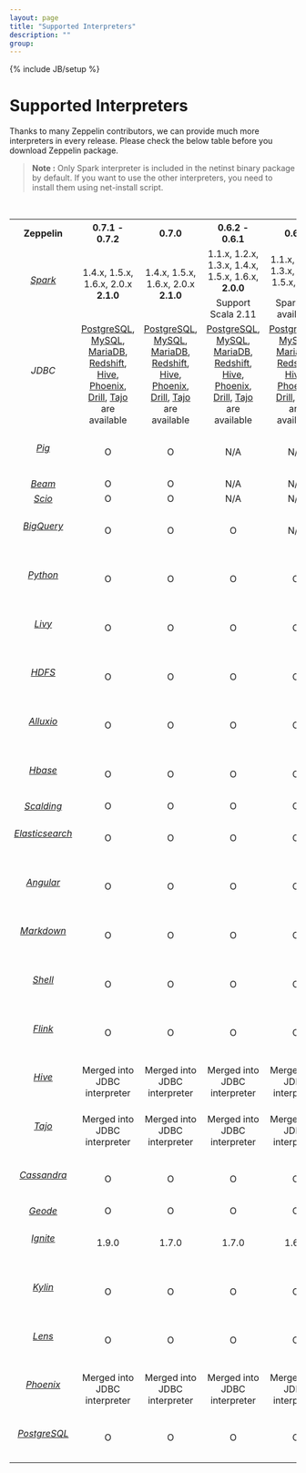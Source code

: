 ```yaml
---
layout: page
title: "Supported Interpreters"
description: ""
group:
---
```

<!--
Licensed under the Apache License, Version 2.0 (the "License");
you may not use this file except in compliance with the License.
You may obtain a copy of the License at

http://www.apache.org/licenses/LICENSE-2.0

Unless required by applicable law or agreed to in writing, software
distributed under the License is distributed on an "AS IS" BASIS,
WITHOUT WARRANTIES OR CONDITIONS OF ANY KIND, either express or implied.
See the License for the specific language governing permissions and
limitations under the License.
-->
{% include JB/setup %}

# Supported Interpreters

Thanks to many Zeppelin contributors, we can provide much more interpreters in every release.
Please check the below table before you download Zeppelin package.

> **Note :** Only Spark interpreter is included in the netinst binary package by default. If you want to use the other interpreters, you need to install them using net-install script.

<br/>

<table class="table-configuration" style="text-align:center" id="comparing-version">
  <tr>
    <th style="width:10%">Zeppelin</th>
    <th style="width:22%">0.7.1 - 0.7.2</th>
    <th style="width:22%">0.7.0</th>
    <th style="width:22%">0.6.2 - 0.6.1</th>
    <th style="width:22%">0.6.0</th>
    <th style="width:22%">0.5.6</th>
  </tr>
  <tr>
    <td rowspan="2">
      <h6><a href="http://spark.apache.org/" target="_blank">Spark</a><h6>
    </td>
    <td rowspan="2">
        1.4.x, 1.5.x, 1.6.x, 2.0.x <strong>2.1.0</strong>
    </td>
    <td rowspan="2">
        1.4.x, 1.5.x, 1.6.x, 2.0.x <strong>2.1.0</strong>
    </td>
    <td>
        1.1.x, 1.2.x, 1.3.x, 1.4.x, 1.5.x, 1.6.x, <strong>2.0.0</strong>
    </td>
    <td>
        1.1.x, 1.2.x, 1.3.x, 1.4.x, 1.5.x, 1.6.x
    </td>
    <td rowspan="2">
        1.1.x, 1.2.x, 1.3.x, 1.4.x, 1.5.x, 1.6.x
    </td>
  </tr>
  <tr>
    <td>Support Scala 2.11</td>
    <td>SparkR is available</td>
  </tr>
  <tr>
    <td><h6>JDBC</h6></td>
    <td>
      <a href="http://www.postgresql.org/" target="_blank">PostgreSQL</a>,
      <a href="https://www.mysql.com/" target="_blank">MySQL</a>,
      <a href="https://mariadb.org/" target="_blank">MariaDB</a>,
      <a href="https://aws.amazon.com/documentation/redshift/" target="_blank">Redshift</a>,
      <br/>
      <a href="https://hive.apache.org/" target="_blank">Hive</a>,
      <a href="https://phoenix.apache.org/" target="_blank">Phoenix</a>,
      <a href="https://drill.apache.org/" target="_blank">Drill</a>,
      <a href="http://tajo.apache.org/" target="_blank">Tajo</a>
      are available
    </td>
    <td>
      <a href="http://www.postgresql.org/" target="_blank">PostgreSQL</a>,
      <a href="https://www.mysql.com/" target="_blank">MySQL</a>,
      <a href="https://mariadb.org/" target="_blank">MariaDB</a>,
      <a href="https://aws.amazon.com/documentation/redshift/" target="_blank">Redshift</a>,
      <br/>
      <a href="https://hive.apache.org/" target="_blank">Hive</a>,
      <a href="https://phoenix.apache.org/" target="_blank">Phoenix</a>,
      <a href="https://drill.apache.org/" target="_blank">Drill</a>,
      <a href="http://tajo.apache.org/" target="_blank">Tajo</a>
      are available
    </td>
    <td>
      <a href="http://www.postgresql.org/" target="_blank">PostgreSQL</a>,
      <a href="https://www.mysql.com/" target="_blank">MySQL</a>,
      <a href="https://mariadb.org/" target="_blank">MariaDB</a>,
      <a href="https://aws.amazon.com/documentation/redshift/" target="_blank">Redshift</a>,
      <br/>
      <a href="https://hive.apache.org/" target="_blank">Hive</a>,
      <a href="https://phoenix.apache.org/" target="_blank">Phoenix</a>,
      <a href="https://drill.apache.org/" target="_blank">Drill</a>,
      <a href="http://tajo.apache.org/" target="_blank">Tajo</a>
      are available
    </td>
    <td>
      <a href="http://www.postgresql.org/" target="_blank">PostgreSQL</a>,
      <a href="https://www.mysql.com/" target="_blank">MySQL</a>,
      <a href="https://mariadb.org/" target="_blank">MariaDB</a>,
      <a href="https://aws.amazon.com/documentation/redshift/" target="_blank">Redshift</a>,
      <br/>
      <a href="https://hive.apache.org/" target="_blank">Hive</a>,
      <a href="https://phoenix.apache.org/" target="_blank">Phoenix</a>,
      <a href="https://drill.apache.org/" target="_blank">Drill</a>,
      <a href="http://tajo.apache.org/" target="_blank">Tajo</a>
      are available
    </td>
    <td>N/A</td>
  </tr>
  <tr>
    <td>
      <h6><a href="https://pig.apache.org/" target="_blank">Pig</a></h6>
    </td>
    <td>O</td>
    <td>O</td>
    <td>N/A</td>
    <td>N/A</td>
    <td>N/A</td>
  </tr>
  <tr>
    <td>
      <h6 style="display: inline;"><a href="https://beam.apache.org/" target="_blank">Beam</a></h6>
      <i class="fa fa-info-circle" data-toggle="tooltip" title="Not included in binary package. Use interpreter install script or build from source with -Pbeam to use this interpreter"></i>
    </td>
    <td>O</td>
    <td>O</td>
    <td>N/A</td>
    <td>N/A</td>
    <td>N/A</td>
  </tr>
  <tr>
    <td>
      <h6 style="display: inline;"><a href="https://github.com/spotify/scio/" target="_blank">Scio</a></h6>
    </td>
    <td>O</td>
    <td>O</td>
    <td>N/A</td>
    <td>N/A</td>
    <td>N/A</td>
  </tr>
  <tr>
    <td>
      <h6><a href="https://cloud.google.com/bigquery/" target="_blank">BigQuery</a></h6>
    </td>
    <td>O</td>
    <td>O</td>
    <td>O</td>
    <td>N/A</td>
    <td>N/A</td>
  </tr>
  <tr>
    <td>
      <h6><a href="https://www.python.org/" target="_blank">Python</a></h6>
    </td>
    <td>O</td>
    <td>O</td>
    <td>O</td>
    <td>O</td>
    <td>N/A</td>
  </tr>
  <tr>
    <td>
      <h6><a href="http://livy.io/" target="_blank">Livy</a></h6>
    </td>
    <td>O</td>
    <td>O</td>
    <td>O</td>
    <td>O</td>
    <td>N/A</td>
  </tr>
  <tr>
    <td>
      <h6><a href="https://hadoop.apache.org/docs/stable/hadoop-project-dist/hadoop-hdfs/HdfsUserGuide.html" target="_blank">HDFS</a></h6>
    </td>
    <td>O</td>
    <td>O</td>
    <td>O</td>
    <td>O</td>
    <td>N/A</td>
  </tr>
  <tr>
    <td>
      <h6><a href="http://www.alluxio.org/" target="_blank">Alluxio</a></h6>
    </td>
    <td>O</td>
    <td>O</td>
    <td>O</td>
    <td>O</td>
    <td>N/A</td>
  </tr>
  <tr>
    <td>
      <h6><a href="https://hbase.apache.org/" target="_blank">Hbase</a></h6>
    </td>
    <td>O</td>
    <td>O</td>
    <td>O</td>
    <td>O</td>
    <td>N/A</td>
  </tr>
  <tr>
    <td>
      <h6 style="display: inline;"><a href="https://github.com/twitter/scalding" target="_blank">Scalding</a></h6>
      <i class="fa fa-info-circle" data-toggle="tooltip" title="Not included in binary package. Use interpreter install script or build from source with -Pscalding to use this interpreter"></i>
    </td>
    <td>O</td>
    <td>O</td>
    <td>O</td>
    <td>O</td>
    <td>O</td>
  </tr>
  <tr>
    <td>
      <h6><a href="https://www.elastic.co/products/elasticsearch" target="_blank">Elasticsearch</a></h6>
    </td>
    <td>O</td>
    <td>O</td>
    <td>O</td>
    <td>O</td>
    <td>O</td>
  </tr>
  <tr>
    <td>
      <h6><a href="https://angularjs.org/" target="_blank">Angular</a></h6>
    </td>
    <td>O</td>
    <td>O</td>
    <td>O</td>
    <td>O</td>
    <td>O</td>
  </tr>
  <tr>
    <td>
      <h6><a href="http://pegdown.org/" target="_blank">Markdown</a></h6>
    </td>
    <td>O</td>
    <td>O</td>
    <td>O</td>
    <td>O</td>
    <td>O</td>
  </tr>
  <tr>
    <td>
      <h6><a href="https://commons.apache.org/" target="_blank">Shell</a></h6>
    </td>
    <td>O</td>
    <td>O</td>
    <td>O</td>
    <td>O</td>
    <td>O</td>
  </tr>
  <tr>
    <td>
      <h6><a href="https://flink.apache.org/" target="_blank">Flink</a></h6>
    </td>
    <td>O</td>
    <td>O</td>
    <td>O</td>
    <td>O</td>
    <td>O</td>
  </tr>
  <tr>
    <td>
      <h6><a href="https://hive.apache.org/" target="_blank">Hive</a></h6>
    </td>
    <td>Merged into JDBC interpreter</td>
    <td>Merged into JDBC interpreter</td>
    <td>Merged into JDBC interpreter</td>
    <td>Merged into JDBC interpreter</td>
    <td>O</td>
  </tr>
  <tr>
    <td>
      <h6><a href="http://tajo.apache.org/" target="_blank">Tajo</a></h6>
    </td>
    <td>Merged into JDBC interpreter</td>
    <td>Merged into JDBC interpreter</td>
    <td>Merged into JDBC interpreter</td>
    <td>Merged into JDBC interpreter</td>
    <td>O</td>
  </tr>
  <tr>
    <td>
      <h6><a href="http://cassandra.apache.org/" target="_blank">Cassandra</a></h6>
    </td>
    <td>O</td>
    <td>O</td>
    <td>O</td>
    <td>O</td>
    <td>O</td>
  </tr>
  <tr>
    <td>
      <h6 style="display: inline;"><a href="http://geode.incubator.apache.org/" target="_blank">Geode</a></h6>
      <i class="fa fa-info-circle" data-toggle="tooltip" title="Not included in binary package. Use interpreter install script or build from source with -Pgeode to use this interpreter"></i>
    </td>
    <td>O</td>
    <td>O</td>
    <td>O</td>
    <td>O</td>
    <td>O</td>
  </tr>
  <tr>
    <td>
      <h6><a href="https://ignite.apache.org/" target="_blank">Ignite</a></h6>
    </td>
    <td>1.9.0</td>
    <td>1.7.0</td>
    <td>1.7.0</td>
    <td>1.6.0</td>
    <td>1.5.0.final</td>
  </tr>
  <tr>
    <td>
      <h6><a href="http://kylin.apache.org/" target="_blank">Kylin</a></h6>
    </td>
    <td>O</td>
    <td>O</td>
    <td>O</td>
    <td>O</td>
    <td>O</td>
  </tr>
  <tr>
    <td>
      <h6><a href="https://lens.apache.org/" target="_blank">Lens</a></h6>
    </td>
    <td>O</td>
    <td>O</td>
    <td>O</td>
    <td>O</td>
    <td>O</td>
  </tr>
  <tr>
    <td>
      <h6><a href="https://phoenix.apache.org/" target="_blank">Phoenix</a></h6>
    </td>
    <td>Merged into JDBC interpreter</td>
    <td>Merged into JDBC interpreter</td>
    <td>Merged into JDBC interpreter</td>
    <td>Merged into JDBC interpreter</td>
    <td>O</td>
  </tr>
  <tr>
    <td>
      <h6><a href="http://www.postgresql.org/" target="_blank">PostgreSQL</a></h6>
    </td>
    <td>O</td>
    <td>O</td>
    <td>O</td>
    <td>O</td>
    <td>O</td>
  </tr>
</table>

